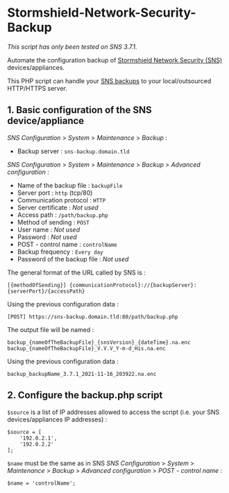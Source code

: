 # Stormshield-Network-Security-Backup

*This script has only been tested on SNS 3.7.1.*

Automate the configuration backup of [Stormshield Network Security (SNS)](https://www.stormshield.com/products-services/products/network-security/product-range-sns/) devices/appliances.

This PHP script can handle your [SNS backups](https://documentation.stormshield.eu/SNS/v3/en/Content/User_Configuration_Manual_SNS_v3.7_LTSB/Maintenance/Backup_tab.htm) to your local/outsourced HTTP/HTTPS server.

## 1. Basic configuration of the SNS device/appliance

*SNS Configuration* > *System* > *Maintenance* > *Backup* :
* Backup server : `sns-backup.domain.tld`

*SNS Configuration* > *System* > *Maintenance* > *Backup* > *Advanced configuration* : 
* Name of the backup file : `backupFile`
* Server port : `http` (tcp/80)
* Communication protocol : `HTTP`
* Server certificate : *Not used*
* Access path : `/path/backup.php`
* Method of sending : `POST`
* User name : *Not used*
* Password : *Not used*
* POST - control name : `controlName`
* Backup frequency : `Every day`
* Password of the backup file : *Not used*

The general format of the URL called by SNS is :
```
[{methodOfSending}] {communicationProtocol}://{backupServer}:{serverPort}/{accessPath}
```
Using the previous configuration data :
```
[POST] https://sns-backup.domain.tld:80/path/backup.php
```

The output file will be named :
```
backup_{nameOfTheBackupFile}_{snsVersion}_{dateTime}.na.enc
backup_{nameOfTheBackupFile}_V.V.V_Y-m-d_His.na.enc
```

Using the previous configuration data :
```
backup_backupName_3.7.1_2021-11-16_203922.na.enc
```

## 2. Configure the backup.php script

`$source` is a list of IP addresses allowed to access the script (i.e. your SNS devices/appliances IP addresses) :
```
$source = [
	'192.0.2.1',
	'192.0.2.2'
];
```

`$name` must be the same as in SNS *SNS Configuration* > *System* > *Maintenance* > *Backup* > *Advanced configuration* > *POST - control name* :
```
$name = 'controlName';
```
